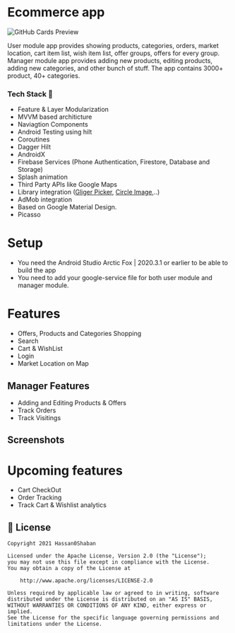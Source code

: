 # Ecommerce app
![GitHub Cards Preview](https://github.com/hassan0shaban/Hyper-Panda/raw/master/demo/screesnshots_group.png)

User module app provides showing products, categories, orders, market location, cart item list, wish item list, offer groups, offers for every group.
Manager module app provides adding new products, editing products, adding new categories, and other bunch of stuff.
The app contains 3000+ product, 40+ categories.


### Tech Stack 🚀
- Feature & Layer Modularization
- MVVM based architicture
- Naviagtion Components
- Android Testing using hilt
- Coroutines
- Dagger Hilt
- AndroidX
- Firebase Services (Phone Authentication, Firestore, Database and Storage)
- Splash animation
- Third Party APIs like Google Maps
- Library integration (<a href="https://github.com/OpenSooq/Gligar">Gliger Picker</a>, <a href="https://github.com/hdodenhof/CircleImageView">Circle Image</a>,..)
- AdMob integration
- Based on Google Material Design.
- Picasso

# Setup
- You need the Android Studio Arctic Fox | 2020.3.1 or earlier to be able to build the app
- You need to add your google-service file for both user module and manager module.


# Features
- Offers, Products and Categories Shopping
- Search
- Cart & WishList
- Login
- Market Location on Map

## Manager Features
- Adding and Editing Products & Offers
- Track Orders
- Track Visitings

## Screenshots


# Upcoming features
- Cart CheckOut
- Order Tracking
- Track Cart & Wishlist analytics

## 📃 License

```
Copyright 2021 Hassan0Shaban

Licensed under the Apache License, Version 2.0 (the "License");
you may not use this file except in compliance with the License.
You may obtain a copy of the License at

    http://www.apache.org/licenses/LICENSE-2.0

Unless required by applicable law or agreed to in writing, software
distributed under the License is distributed on an "AS IS" BASIS,
WITHOUT WARRANTIES OR CONDITIONS OF ANY KIND, either express or implied.
See the License for the specific language governing permissions and
limitations under the License.
```
